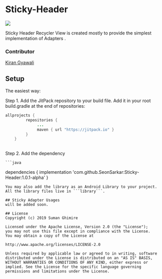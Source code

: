 # Sticky-Header

[![](https://jitpack.io/v/SeonSarkar/Sticky-Header.svg)](https://jitpack.io/#SeonSarkar/Sticky-Header)

Sticky Header Recycler View is created mostly to provide the simplest implementation of Adapters . 

### Contributor
 [Kiran Gyawali](https://www.kirangyawali.com.np)

## Setup

The easiest way:

Step 1. Add the JitPack repository to your build file.
        Add it in your root build.gradle at the end of repositories:
        
```java
allprojects {
		 repositories {
			  ...
			  maven { url "https://jitpack.io" }
		 }
	}
  
  ``` 
  Step 2. 
    Add the dependency
    
    ```java
   
   dependencies {
      implementation 'com.github.SeonSarkar:Sticky-Header:1.0.1-alpha'
      }
      
   ```
You may also add the library as an Android Library to your project. All the library files live in ```library```.

## Sticky Adapter Usages
 will be added soon.

## License
Copyright (c) 2019 Suman Ghimire

Licensed under the Apache License, Version 2.0 (the "License"); 
you may not use this file except in compliance with the License.
You may obtain a copy of the License at

http://www.apache.org/licenses/LICENSE-2.0

Unless required by applicable law or agreed to in writing, software distributed under the License is distributed on an "AS IS" BASIS, WITHOUT WARRANTIES OR CONDITIONS OF ANY KIND, either express or implied. See the License for the specific language governing permissions and limitations under the License.



